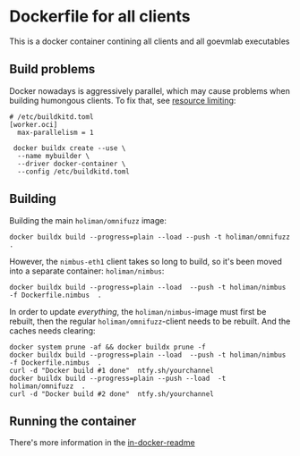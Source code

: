 # Dockerfile for all clients

This is a docker container contining all clients and all goevmlab executables


## Build problems

Docker nowadays is aggressively parallel, which may cause problems when building humongous 
clients. To fix that, see [resource limiting](https://docs.docker.com/build/buildkit/configure/#resource-limiting):

```
# /etc/buildkitd.toml
[worker.oci]
  max-parallelism = 1
```
```
 docker buildx create --use \
  --name mybuilder \
  --driver docker-container \
  --config /etc/buildkitd.toml
```

## Building

Building the main `holiman/omnifuzz` image:
```
docker buildx build --progress=plain --load --push -t holiman/omnifuzz .
```

However, the `nimbus-eth1` client takes so long to build, so it's been moved into a separate container: `holiman/nimbus`:
```
docker buildx build --progress=plain --load  --push -t holiman/nimbus -f Dockerfile.nimbus  .
```
In order to update _everything_, the `holiman/nimbus`-image must first be rebuilt, then the regular `holiman/omnifuzz`-client needs
to be rebuilt. And the caches needs clearing: 
```
docker system prune -af && docker buildx prune -f
docker buildx build --progress=plain --load  --push -t holiman/nimbus -f Dockerfile.nimbus  .
curl -d "Docker build #1 done"  ntfy.sh/yourchannel
docker buildx build --progress=plain --push --load  -t holiman/omnifuzz  .
curl -d "Docker build #2 done"  ntfy.sh/yourchannel
```

## Running the container

There's more information in the [in-docker-readme](readme_docker.md)
